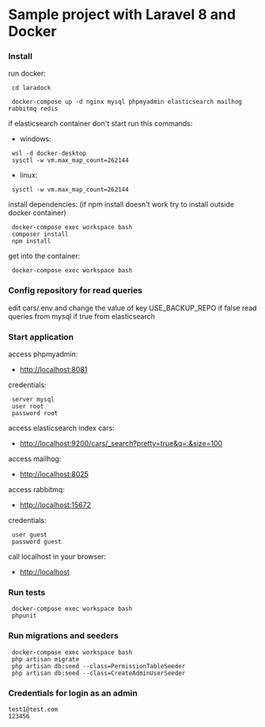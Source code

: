 # Sample project with Laravel 8 and Docker
### Install

run docker:
```
 cd laradock
```
```
 docker-compose up -d nginx mysql phpmyadmin elasticsearch mailhog rabbitmq redis
```
if elasticsearch container don't start run this commands:
- windows:
```
 wsl -d docker-desktop
 sysctl -w vm.max_map_count=262144
```
- linux:
```
 sysctl -w vm.max_map_count=262144
```
install dependencies: (if npm install doesn't work try to install outside docker container)
```
 docker-compose exec workspace bash
 composer install
 npm install
```
get into the container:
```
 docker-compose exec workspace bash
```

### Config repository for read queries

edit cars/.env and change the value of key USE_BACKUP_REPO
if false read queries from mysql if true from elasticsearch

### Start application

access phpmyadmin:
- [http://localhost:8081](http://localhost:8081)

credentials:
```
 server mysql
 user root
 password root
```

access elasticsearch index cars:
- [http://localhost:9200/cars/_search?pretty=true&q=*:*&size=100](http://localhost:9200/cars/_search?pretty=true&q=*:*&size=100)

access mailhog:
- [http://localhost:8025](http://localhost:8025)

access rabbitmq:
- [http://localhost:15672](http://localhost:15672)

credentials:
```
 user guest
 password guest
```

call localhost in your browser:
- [http://localhost](http://localhost/)


### Run tests

```
 docker-compose exec workspace bash
 phpunit
```


### Run migrations and seeders

```
 docker-compose exec workspace bash
 php artisan migrate
 php artisan db:seed --class=PermissionTableSeeder
 php artisan db:seed --class=CreateAdminUserSeeder
```


### Credentials for login as an admin

```
test1@test.com
123456
```